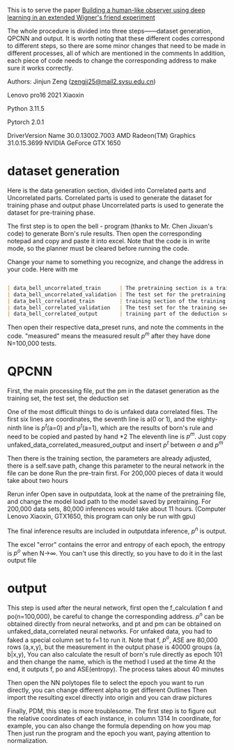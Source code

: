 This is to serve the paper [Building a human-like observer using deep learning in an extended Wigner's friend experiment](https://arxiv.org/abs/2409.04690)

The whole procedure is divided into three steps——dataset generation, QPCNN and output. It is worth noting that these different codes correspond to different steps, so there are some minor changes that need to be made in different processes, all of which are mentioned in the comments
In addition, each piece of code needs to change the corresponding address to make sure it works correctly.

Authors: Jinjun Zeng (zengjj25@mail2.sysu.edu.cn)

Lenovo pro16 2021 Xiaoxin

Python 3.11.5

Pytorch 2.0.1

DriverVersion    Name
30.0.13002.7003  AMD Radeon(TM) Graphics
31.0.15.3699     NVIDIA GeForce GTX 1650

# dataset generation
Here is the data generation section, divided into Correlated parts and Uncorrelated parts.
Correlated parts is used to generate the dataset for training phase and output phase
Uncorrelated parts is used to generate the dataset for pre-training phase.

The first step is to open the bell - program (thanks to Mr. Chen Jixuan's code) to generate Born's rule results.
Then open the corresponding notepad and copy and paste it into excel.
Note that the code is in write mode, so the planner must be cleared before running the code.

Change your name to something you recognize, and change the address in your code. Here with me


```markdown

| data_bell_uncorrelated_train      | The pretraining section is a training set |
| data_bell_uncorrelated_validation | The test set for the pretraining section  |
| data_bell_correlated_train        | training section of the training set      |
| data_bell_correlated_validation   | The test set for the training section     |
| data_bell_correlated_output       | training part of the deduction set        |
```
Then open their respective data_preset runs, and note the comments in the code. "measured" means the measured result $p^m$ after they have done N=100,000 tests.

# QPCNN
First, the main processing file, put the pm in the dataset generation as the training set, the test set, the deduction set

One of the most difficult things to do is unfaked data correlated files.
The first six lines are coordinates, the seventh line is a(0 or 1), and the eighty-ninth line is $p^t$(a=0) and $p^t$(a=1), which are the results of born's rule and need to be copied and pasted by hand *2
The eleventh line is $p^m$. Just copy unfaked_data_correlated_measured_output and insert $p^t$ between $a$ and $p^m$

Then there is the training section, the parameters are already adjusted, there is a self.save path, change this parameter to the neural network in the file can be done
Run the pre-train first. For 200,000 pieces of data it would take about two hours

Rerun infer
Open save in outputdata, look at the name of the pretraining file, and change the model load path to the model saved by pretraining.
For 200,000 data sets, 80,000 inferences would take about 11 hours. (Computer Lenovo Xiaoxin, GTX1650, this program can only be run with gpu)

The final inference results are included in outputdata inference, $p^n$ is output.

The excel "error" contains the error and entropy of each epoch, the entropy is $p^o$ when N->∞.
You can't use this directly, so you have to do it in the last output file

# output

This step is used after the neural network, first open the f_calculation f and po(n=100,000), be careful to change the corresponding address.
$p^n$ can be obtained directly from neural networks, and pt and pm can be obtained on unfaked_data_correlated neural networks.
For unfaked data, you had to faked a special column set to f=1 to run it.
Note that f, $p^o$, ASE are 80,000 rows (a,x,y), but the measurement in the output phase is 40000 groups (a, b|x,y),
You can also calculate the result of born's rule directly as epoch 101 and then change the name, which is the method I used at the time
At the end, it outputs f, po and ASE(entropy).
The process takes about 40 minutes

Then open the NN polytopes file to select the epoch you want to run directly, you can change different alpha to get different Outlines
Then import the resulting excel directly into origin and you can draw pictures

Finally, PDM, this step is more troublesome. The first step is to figure out the relative coordinates of each instance, in column 1314
In coordinate, for example, you can also change the formula depending on how you map
Then just run the program and the epoch you want, paying attention to normalization.
